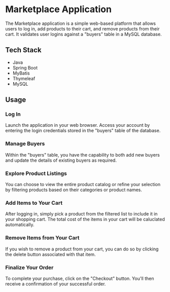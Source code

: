
# Marketplace Application

The Marketplace application is a simple web-based platform that allows users to log in, add products to their cart, and remove products from their cart. It validates user logins against a "buyers" table in a MySQL database.

## Tech Stack

- Java
- Spring Boot
- MyBatis
- Thymeleaf
- MySQL

  
## Usage
### Log In
Launch the application in your web browser.
Access your account by entering the login credentials stored in the "buyers" table of the database.
### Manage Buyers
Within the "buyers" table, you have the capability to both add new buyers and update the details of existing buyers as required.
### Explore Product Listings
You can choose to view the entire product catalog or refine your selection by filtering products based on their categories or product names.
### Add Items to Your Cart
After logging in, simply pick a product from the filtered list to include it in your shopping cart. The total cost of the items in your cart will be caluclated automatically.
### Remove Items from Your Cart
If you wish to remove a product from your cart, you can do so by clicking the delete button associated with that item.
### Finalize Your Order
To complete your purchase, click on the "Checkout" button. You'll then receive a confirmation of your successful order.





